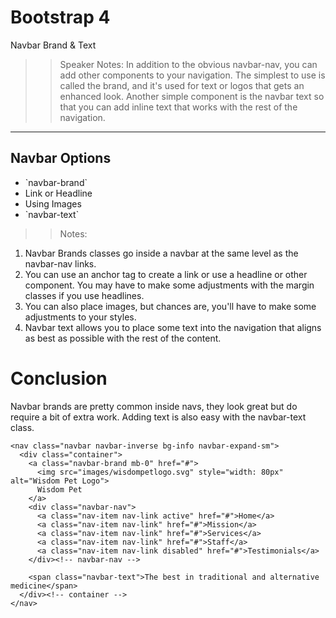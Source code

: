 <!-- .slide: data-state="title" -->
# Bootstrap 4
Navbar Brand & Text

> > Speaker Notes:
In addition to the obvious navbar-nav, you can add other components to your navigation. The simplest to use is called the brand, and it's used for text or logos that gets an enhanced look. Another simple component is the navbar text so that you can add inline text that works with the rest of the navigation.

---

<!-- .slide: data-state="hasicon" -->

## <i class="fa fa-bars"></i> Navbar Options
<ul>
	<li class="fragment">`navbar-brand`</li>
	<li class="fragment">Link or Headline</li>
	<li class="fragment">Using Images</li>
	<li class="fragment">`navbar-text`</li>
</ul>

> > Notes:
1. Navbar Brands classes go inside a navbar at the same level as the navbar-nav links.
1. You can use an anchor tag to create a link or use a headline or other component. You may have to make some adjustments with the margin classes if you use headlines.
1. You can also place images, but chances are, you'll have to make some adjustments  to your styles.
1. Navbar text allows you to place some text into the navigation that aligns as best as possible with the rest of the content.

# Conclusion
Navbar brands are pretty common inside navs, they look great but do require a bit of extra work. Adding text is also easy with the navbar-text class.

```
<nav class="navbar navbar-inverse bg-info navbar-expand-sm">
  <div class="container">
    <a class="navbar-brand mb-0" href="#">
      <img src="images/wisdompetlogo.svg" style="width: 80px" alt="Wisdom Pet Logo">
      Wisdom Pet
    </a>
    <div class="navbar-nav">
      <a class="nav-item nav-link active" href="#">Home</a>
      <a class="nav-item nav-link" href="#">Mission</a>
      <a class="nav-item nav-link" href="#">Services</a>
      <a class="nav-item nav-link" href="#">Staff</a>
      <a class="nav-item nav-link disabled" href="#">Testimonials</a>
    </div><!-- navbar-nav -->

    <span class="navbar-text">The best in traditional and alternative medicine</span>
  </div><!-- container -->
</nav>
```

